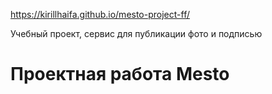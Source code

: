 https://kirillhaifa.github.io/mesto-project-ff/

Учебный проект, сервис для публикации фото и подписью

# Проектная работа Mesto

